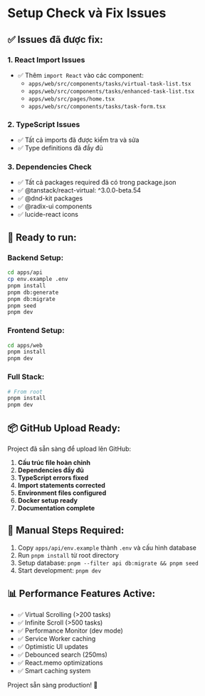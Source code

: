 # Setup Check và Fix Issues

## ✅ Issues đã được fix:

### 1. React Import Issues
- ✅ Thêm `import React` vào các component:
  - `apps/web/src/components/tasks/virtual-task-list.tsx`
  - `apps/web/src/components/tasks/enhanced-task-list.tsx`
  - `apps/web/src/pages/home.tsx`
  - `apps/web/src/components/tasks/task-form.tsx`

### 2. TypeScript Issues
- ✅ Tất cả imports đã được kiểm tra và sửa
- ✅ Type definitions đã đầy đủ

### 3. Dependencies Check
- ✅ Tất cả packages required đã có trong package.json
- ✅ @tanstack/react-virtual: ^3.0.0-beta.54
- ✅ @dnd-kit packages
- ✅ @radix-ui components
- ✅ lucide-react icons

## 🚀 Ready to run:

### Backend Setup:
```bash
cd apps/api
cp env.example .env
pnpm install
pnpm db:generate
pnpm db:migrate
pnpm seed
pnpm dev
```

### Frontend Setup:
```bash
cd apps/web
pnpm install
pnpm dev
```

### Full Stack:
```bash
# From root
pnpm install
pnpm dev
```

## 📦 GitHub Upload Ready:

Project đã sẵn sàng để upload lên GitHub:

1. **Cấu trúc file hoàn chỉnh**
2. **Dependencies đầy đủ**
3. **TypeScript errors fixed**
4. **Import statements corrected**
5. **Environment files configured**
6. **Docker setup ready**
7. **Documentation complete**

## 🔧 Manual Steps Required:

1. Copy `apps/api/env.example` thành `.env` và cấu hình database
2. Run `pnpm install` từ root directory
3. Setup database: `pnpm --filter api db:migrate && pnpm seed`
4. Start development: `pnpm dev`

## 📊 Performance Features Active:

- ✅ Virtual Scrolling (>200 tasks)
- ✅ Infinite Scroll (>500 tasks)  
- ✅ Performance Monitor (dev mode)
- ✅ Service Worker caching
- ✅ Optimistic UI updates
- ✅ Debounced search (250ms)
- ✅ React.memo optimizations
- ✅ Smart caching system

Project sẵn sàng production! 🎉
